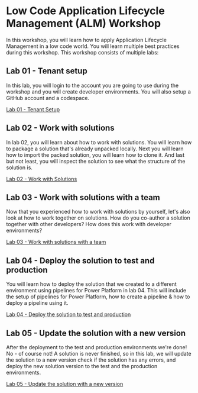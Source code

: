 # Low Code Application Lifecycle Management (ALM) Workshop

In this workshop, you will learn how to apply Application Lifecycle Management in a low code world. You will learn multiple best practices during this workshop. This workshop consists of multiple labs:

## Lab 01 - Tenant setup

In this lab, you will login to the account you are going to use during the workshop and you will create developer environments. You will also setup a GitHub account and a codespace.

[Lab 01 - Tenant Setup](./lab-01/readme.md)

## Lab 02 - Work with solutions

In lab 02, you will learn about how to work with solutions. You will learn how to package a solution that's already unpacked locally. Next you will learn how to import the packed solution, you will learn how to clone it. And last but not least, you will inspect the solution to see what the structure of the solution is.

[Lab 02 - Work with Solutions](./lab-02/readme.md)

## Lab 03 - Work with solutions with a team

Now that you experienced how to work with solutions by yourself, let's also look at how to work together on solutions. How do you co-author a solution together with other developers? How does this work with developer environments?

[Lab 03 - Work with solutions with a team](./lab-03/readme.md)

## Lab 04 - Deploy the solution to test and production

You will learn how to deploy the solution that we created to a different environment using pipelines for Power Platform in lab 04. This will include the setup of pipelines for Power Platform, how to create a pipeline & how to deploy a pipeline using it.

[Lab 04 - Deploy the solution to test and production](./lab-04/readme.md)

## Lab 05 - Update the solution with a new version

After the deployment to the test and production environments we're done! No - of course not! A solution is never finished, so in this lab, we will update the solution to a new version check if the solution has any errors, and deploy the new solution version to the test and the production environments.

[Lab 05 - Update the solution with a new version](./lab-05/readme.md)
